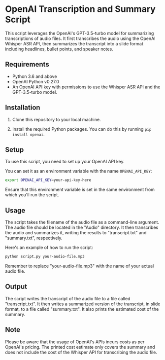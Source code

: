 # OpenAI Transcription and Summary Script

This script leverages the OpenAI's GPT-3.5-turbo model for summarizing transcriptions of audio files. It first transcribes the audio using the OpenAI Whisper ASR API, then summarizes the transcript into a slide format including headlines, bullet points, and speaker notes.

## Requirements

- Python 3.6 and above
- OpenAI Python v0.27.0
- An OpenAI API key with permissions to use the Whisper ASR API and the GPT-3.5-turbo model.

## Installation

1. Clone this repository to your local machine.

2. Install the required Python packages. You can do this by running `pip install openai`.

## Setup

To use this script, you need to set up your OpenAI API key. 

You can set it as an environment variable with the name `OPENAI_API_KEY`:

```bash
export OPENAI_API_KEY=your-api-key-here
```

Ensure that this environment variable is set in the same environment from which you'll run the script.

## Usage

The script takes the filename of the audio file as a command-line argument. The audio file should be located in the "Audio" directory. It then transcribes the audio and summarizes it, writing the results to "transcript.txt" and "summary.txt", respectively.

Here's an example of how to run the script:

```bash
python script.py your-audio-file.mp3
```

Remember to replace "your-audio-file.mp3" with the name of your actual audio file.

## Output

The script writes the transcript of the audio file to a file called "transcript.txt". It then writes a summarized version of the transcript, in slide format, to a file called "summary.txt". It also prints the estimated cost of the summary.

## Note

Please be aware that the usage of OpenAI's APIs incurs costs as per OpenAI's pricing. The printed cost estimate only covers the summary and does not include the cost of the Whisper API for transcribing the audio file.
